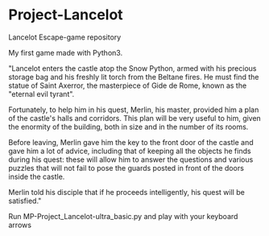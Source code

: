 # Project-Lancelot
Lancelot Escape-game repository

My first game made with Python3.

"Lancelot enters the castle atop the Snow Python, armed with his precious storage bag and his freshly lit torch from the Beltane fires. 
He must find the statue of Saint Axerror, the masterpiece of Gide de Rome, known as the "eternal evil tyrant".

Fortunately, to help him in his quest, Merlin, his master, provided him a plan of the castle's halls and corridors. This plan will 
be very useful to him, given the enormity of the building, both in size and in the number of its rooms.

Before leaving, Merlin gave him the key to the front door of the castle and gave him a lot of advice, including that of keeping all the 
objects he finds during his quest: these will allow him to answer the questions and various puzzles that will not fail to pose the guards
posted in front of the doors inside the castle.

Merlin told his disciple that if he proceeds intelligently, his quest will be satisfied."


Run MP-Project_Lancelot-ultra_basic.py and play with your keyboard arrows
